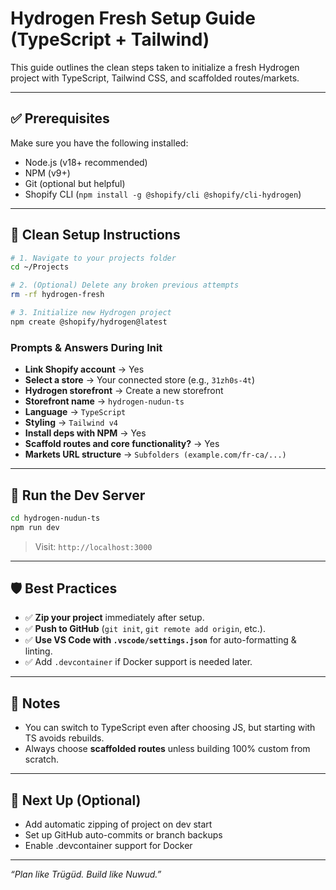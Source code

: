 
# Hydrogen Fresh Setup Guide (TypeScript + Tailwind)

This guide outlines the clean steps taken to initialize a fresh Hydrogen project with TypeScript, Tailwind CSS, and scaffolded routes/markets.

---

## ✅ Prerequisites

Make sure you have the following installed:

- Node.js (v18+ recommended)
- NPM (v9+)
- Git (optional but helpful)
- Shopify CLI (`npm install -g @shopify/cli @shopify/cli-hydrogen`)

---

## 🧼 Clean Setup Instructions

```bash
# 1. Navigate to your projects folder
cd ~/Projects

# 2. (Optional) Delete any broken previous attempts
rm -rf hydrogen-fresh

# 3. Initialize new Hydrogen project
npm create @shopify/hydrogen@latest
```

### Prompts & Answers During Init

- **Link Shopify account** → Yes
- **Select a store** → Your connected store (e.g., `31zh0s-4t`)
- **Hydrogen storefront** → Create a new storefront
- **Storefront name** → `hydrogen-nudun-ts`
- **Language** → `TypeScript`
- **Styling** → `Tailwind v4`
- **Install deps with NPM** → Yes
- **Scaffold routes and core functionality?** → Yes
- **Markets URL structure** → `Subfolders (example.com/fr-ca/...)`

---

## 🚀 Run the Dev Server

```bash
cd hydrogen-nudun-ts
npm run dev
```

> Visit: `http://localhost:3000`

---

## 🛡️ Best Practices

- ✅ **Zip your project** immediately after setup.
- ✅ **Push to GitHub** (`git init`, `git remote add origin`, etc.).
- ✅ **Use VS Code with `.vscode/settings.json`** for auto-formatting & linting.
- ✅ Add `.devcontainer` if Docker support is needed later.

---

## 🧠 Notes

- You can switch to TypeScript even after choosing JS, but starting with TS avoids rebuilds.
- Always choose **scaffolded routes** unless building 100% custom from scratch.

---

## 🧰 Next Up (Optional)

- Add automatic zipping of project on dev start
- Set up GitHub auto-commits or branch backups
- Enable .devcontainer support for Docker

---

_“Plan like Trügüd. Build like Nuwud.”_
